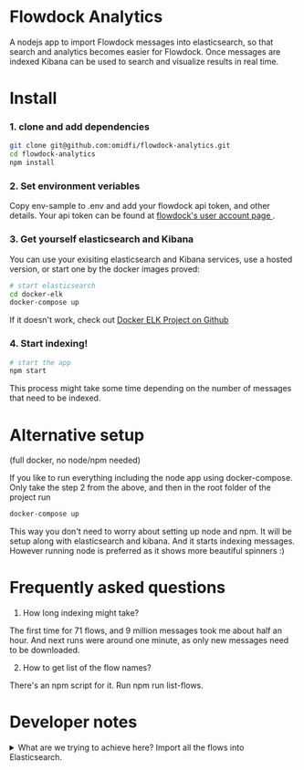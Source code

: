 # Flowdock Analytics

A nodejs app to import Flowdock messages into elasticsearch, so that search and analytics becomes easier for Flowdock. Once messages are indexed Kibana can be used to search and visualize results in real time.

# Install
### 1. clone and add dependencies
```bash
git clone git@github.com:omidfi/flowdock-analytics.git
cd flowdock-analytics
npm install
```
### 2. Set environment veriables
Copy env-sample to .env and add your flowdock api token, and other details.
Your api token can be found at [flowdock's user account page ](https://www.flowdock.com/account/tokens).

### 3. Get yourself elasticsearch and Kibana
You can use your exisiting elasticsearch and Kibana services, use a hosted version, or start one by the docker images proved:

```bash
# start elasticsearch
cd docker-elk
docker-compose up
```
If it doesn't work, check out [Docker ELK Project on Github](https://github.com/deviantony/docker-elk)

### 4. Start indexing!

```bash
# start the app
npm start
```
This process might take some time depending on the number of messages that need to be indexed.

# Alternative setup
(full docker, no node/npm needed)

If you like to run everything including the node app using docker-compose.
Only take the step 2 from the above, and then in the root folder of the project run

```bash
docker-compose up
```

This way you don't need to worry about setting up node and npm. It will be setup along with elasticsearch and kibana. And it starts indexing messages. However running node is preferred as it shows more beautiful spinners :)

# Frequently asked questions

1. How long indexing might take?

The first time for 71 flows, and 9 million messages took me about half an hour. And next runs were around one minute, as only new messages need to be downloaded.

2. How to get list of the flow names?

There's an npm script for it. Run npm run list-flows.

# Developer notes
<details>
<summary>What are we trying to achieve here?
Import all the flows into Elasticsearch.</summary>

## Why?
  * Flowdock doesn't provide a global search.
  * Flowdock doesn't provide any search in the mobile version.

## How?
  * Make a list of interesting flows
  * Make an api call to get all the users
  * Ask Elasticsearch how far each flow has been downloaded
  * Download new messages and store it into elastic search recursively
  * Merge with the messages with user information so that each message gets user's name etc.
  * Index those into Elasticsearch

</details>

